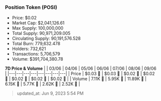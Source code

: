 
  ### Position Token (POSI)
  - Price: $0.02
  - Market Cap: $2,041,126.61
  - Max Supply: 100,000,000
  - Total Supply: 90,971,209.005
  - Circulating Supply: 90,191,576.528
  - Total Burn: 779,632.478
  - Holders: 732,621
  - Transactions: 5,706,579
  - Volume: $391,704,380.78

  **7D Price & Volume**
  | | 03&#x2F;06 | 04&#x2F;06 | 05&#x2F;06 | 06&#x2F;06 | 07&#x2F;06 | 08&#x2F;06 | 09&#x2F;06 |
  |---|---|---|---|---|---|---|---|
  | Price | $0.03 🚀 | $0.03 🔻 | $0.02 🔻 | $0.02 🔻 | $0.02 🔻 | $0.02 🔻 | $0.02 🔻 |
  | Volume | 7.11K 🚀 | 5.95K 🔻 | 11.89K 🚀 | 6.15K 🔻 | 5.77K 🔻 | 2.62K 🔻 | 2.52K 🔻 |

  > updated_at: Jun 9, 2023 5:54 PM

